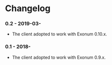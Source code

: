 # Changelog

### 0.2 - 2019-03-

- The client adopted to work with Exonum 0.10.x.

### 0.1 - 2018-

- The client adopted to work with Exonum 0.9.x.